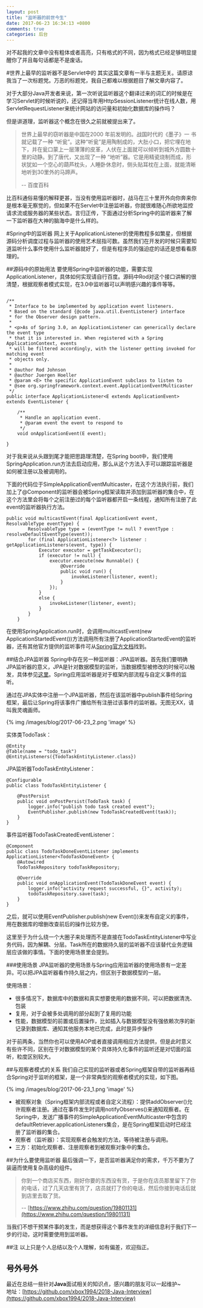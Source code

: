 ```yaml
---
layout: post
title: "监听器的前世今生"
date: 2017-06-23 16:34:13 +0800
comments: true
categories: 后台
---
```

对不起我的文章中没有粗体或者高亮，只有格式的不同，因为格式已经足够明显提醒你了并且每句话都是不是废话。

<!--more-->
#世界上最早的监听器不是Servlet中的
其实这篇文章有一半与主题无关。请原谅我当了一次标题党。万恶的标题党，我自己都难以根据题目了解文章内容了。

对于大部分Java开发者来说，第一次听说监听器这个翻译过来的词汇的时候是在学习Servlet的时候听说的，还记得当年用HttpSessionListener统计在线人数，用ServletRequestListener来统计网站的访问量和初始化数据库的操作吗？

但是讲道理，监听器这个概念在很久之前就被提出来了。

> 世界上最早的窃听器是中国在2000 年前发明的。战国时代的《墨子》一 书就记载了一种 “听瓮”。这种“听瓮”是用陶制成的，大肚小口，把它埋在地下，并在瓮口蒙上一层薄薄的皮革，人伏在上面就可以倾听到城外方圆数十里的动静。到了唐代，又出现了一种 “地听”器。它是用精瓷烧制而成，形状犹如一个空心的葫芦枕头，人睡卧休息时，侧头贴耳枕在上面，就能清晰地听到30里外的马蹄声。
>
> -- 百度百科

比百科通俗易懂的解释更甚，当没有使用监听器时，战马在三十里开外向你奔来你是根本毫无察觉的，但如果不在Servlet中注册监听器，你就很难随心所欲地监控请求流或服务器的某些状态。言归正传，下面通过分析Spring中的监听器来了解一下监听器在大神的脑海中是什么样的。

#Spring中的监听器
网上关于ApplicationListener的使用教程多如繁星，但根据源码分析调度过程与监听器的使用艺术屈指可数。虽然我们在开发的时候只需要知道监听什么事件使用什么监听器就好了，但是有程序员的强迫症的话还是想看看原理的。

##源码中的原始用法
要使用Spring中监听器的功能，需要实现ApplicationListener，具体如何实现请自行百度。源码中Rod对这个接口讲解的很清楚，根据观察者模式实现，在3.0中监听器可以声明感兴趣的事件等等。

```

/**
 * Interface to be implemented by application event listeners.
 * Based on the standard {@code java.util.EventListener} interface
 * for the Observer design pattern.
 *
 * <p>As of Spring 3.0, an ApplicationListener can generically declare the event type
 * that it is interested in. When registered with a Spring ApplicationContext, events
 * will be filtered accordingly, with the listener getting invoked for matching event
 * objects only.
 *
 * @author Rod Johnson
 * @author Juergen Hoeller
 * @param <E> the specific ApplicationEvent subclass to listen to
 * @see org.springframework.context.event.ApplicationEventMulticaster
 */
public interface ApplicationListener<E extends ApplicationEvent> extends EventListener {

	/**
	 * Handle an application event.
	 * @param event the event to respond to
	 */
	void onApplicationEvent(E event);

}
```

对于我来说从头跟到尾才能把思路理清楚，在Spring boot中，我们使用SpringApplication.run方法去启动应用，那么从这个方法入手可以跟踪监听器是如何被注册以及被调用的。

下面的代码位于SimpleApplicationEventMulticaster，在这个方法执行前，我们加上了@Component的监听器会被Spring框架读取并添加到监听器的集合中，在这个方法里会将每个之前注册过的每个监听器都开启一条线程，通知所有注册了此event的监听器执行方法。

```
public void multicastEvent(final ApplicationEvent event, ResolvableType eventType) {
		ResolvableType type = (eventType != null ? eventType : resolveDefaultEventType(event));
		for (final ApplicationListener<?> listener : getApplicationListeners(event, type)) {
			Executor executor = getTaskExecutor();
			if (executor != null) {
				executor.execute(new Runnable() {
					@Override
					public void run() {
						invokeListener(listener, event);
					}
				});
			}
			else {
				invokeListener(listener, event);
			}
		}
	}
```

在使用SpringApplication.run时，会调用multicastEvent(new ApplicationStartedEvent())方法调用所有注册了ApplicationStartedEvent的监听器，还有其他官方提供的监听事件可从[Spring官方文档](https://docs.spring.io/spring/docs/current/spring-framework-reference/htmlsingle/#context-functionality-events)找到。

##结合JPA监听器
Spring中存在另一种监听器：JPA监听器。首先我们要明确JPA监听器的意义，JPA是针对数据模型的监听，当数据模型被修改的时候可以触发，具体参见[这里](https://docs.jboss.org/hibernate/orm/4.0/hem/en-US/html/listeners.html)。Spring应用监听器是对于框架内部流程与自定义事件的监听。

通过在JPA实体中注册一个JPA监听器，然后在该监听器中publish事件给Spring框架，最后让Spring将该事件广播给所有注册过该事件的监听器。无图无XX，请叫我灵魂画师。

{% img /images/blog/2017-06-23_2.png 'image' %}

实体类TodoTask：

```
@Entity
@Table(name = "todo_task")
@EntityListeners({TodoTaskEntityListener.class})
```

JPA监听器TodoTaskEntityListener：

```
@Configurable
public class TodoTaskEntityListener {

    @PostPersist
    public void onPostPersist(TodoTask task) {
        logger.info("publish todo task created event");
        EventPublisher.publish(new TodoTaskCreatedEvent(task));
    }
}

```

事件监听器TodoTaskCreatedEventListener：

```
@Component
public class TodoTaskDoneEventListener implements ApplicationListener<TodoTaskDoneEvent> {
    @Autowired
    TodoTaskRepository todoTaskRepository;

    @Override
    public void onApplicationEvent(TodoTaskDoneEvent event) {
        logger.info("activity request successful, {}", activity);
        todoTaskRepository.save(task);
	}
}
```
之后，就可以使用EventPublisher.publish(new Event())来发布自定义的事件，用在数据库的增删改查前后的操作比较方便。

这里至于为什么绕一个大圈子来处理而不是直接在TodoTaskEntityListener中写业务代码，因为解耦、分层。Task所在的数据持久层的监听器不应该替代业务逻辑层应该做的事情。下面的使用场景里会提到。

###使用场景
JPA监听器的使用场景与Spring应用监听器的使用场景有一定差异。可以把JPA监听器看作持久层之内，但区别于数据模型的一层。

使用场景：

* 很多情况下，数据库中的数据和真实想要使用的数据不同，可以把数据清洗、包装
* 复用，对于会被多处调用的部分起到了复用的功能
* 性能，数据模型的前置或后置操作，比如插入与数据模型没有强依赖次序的新记录到数据库、通知其他服务本地已完成，此时是异步操作

对于前两条，当然你也可以使用AOP或者直接调用相应方法提供，但是此时意义有些许不同，区别在于对数据模型的某个具体持久化事件的监听还是对切面的监听，粒度区别较大。

##与观察者模式的关系
我们自己实现的监听器或者Spring框架自带的监听器再结合Spring对于监听的框架，是一个非常典型的观察者模式的实现，如下图。

{% img /images/blog/2017-06-23_1.png 'image' %}

* 被观察对象（Spring框架内部流程或者自定义流程）：提供addObserver()允许观察者注册。通过在事件发生时调用notifyObserves()来通知观察者。在Spring中，发送广播事件的SimpleApplicationEventMulticaster中包含的defaultRetriever.applicationListeners集合，是在Spring框架启动时已经注册了监听器的集合。
* 观察者（监听器）：实现观察者会触发的方法，等待被注册与调用。
* 三方：初始化观察者、注册观察者到被观察对象中的集合。

##为什么要使用监听器
最后强调一下，是否监听器满足你的需求，千万不要为了装逼而使用复杂高级的组件。

> 你到一个商店买东西，刚好你要的东西没有货，于是你在店员那里留下了你的电话，过了几天店里有货了，店员就打了你的电话，然后你接到电话后就到店里去取了货。
>
> -- [https://www.zhihu.com/question/19801131](https://www.zhihu.com/question/19801131)

当我们不想干预某件事的发生，而是想获得这个事件发生的详细信息利于我们下一步的行动，这时需要使用到监听器。

##注
以上只是个人总结以及个人理解，如有偏差，欢迎指正。

## 号外号外
最近在总结一些针对**Java**面试相关的知识点，感兴趣的朋友可以一起维护~  
地址：[https://github.com/xbox1994/2018-Java-Interview](https://github.com/xbox1994/2018-Java-Interview)

